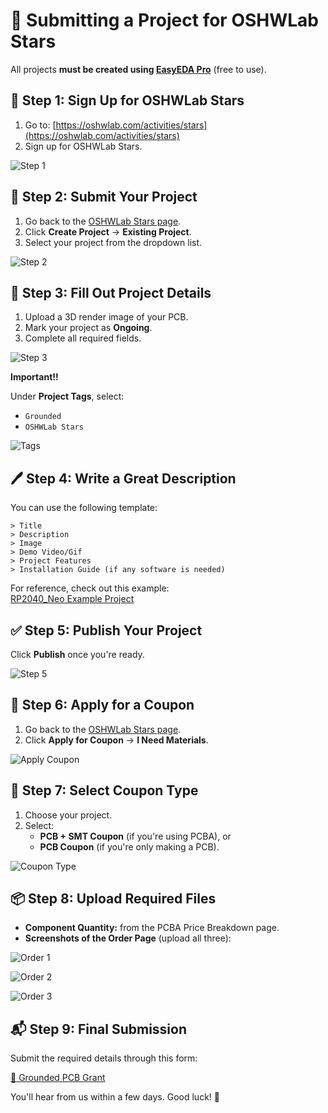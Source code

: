 # 🚀 Submitting a Project for OSHWLab Stars

All projects **must be created using [EasyEDA Pro](https://pro.easyeda.com/)** (free to use).

## 📝 Step 1: Sign Up for OSHWLab Stars

1. Go to: [https://oshwlab.com/activities/stars](https://oshwlab.com/activities/stars)
2. Sign up for OSHWLab Stars.

![Step 1](https://hc-cdn.hel1.your-objectstorage.com/s/v3/9d709801c512b0679b3fd9a2cc18eaa3ca58a03e_pasted_image_20250624183524.png)

## 📁 Step 2: Submit Your Project

1. Go back to the [OSHWLab Stars page](https://oshwlab.com/activities/stars).
2. Click **Create Project** → **Existing Project**.
3. Select your project from the dropdown list.

![Step 2](https://hc-cdn.hel1.your-objectstorage.com/s/v3/555937f6418ae4d3dfc6f22d3e423c16b2060cc7_pasted_image_20250624183904.png)

## 🧩 Step 3: Fill Out Project Details

1. Upload a 3D render image of your PCB.
2. Mark your project as **Ongoing**.
3. Complete all required fields.

![Step 3](https://hc-cdn.hel1.your-objectstorage.com/s/v3/63f6ac4bb640b1b1e237e6662930c458149491cd_pasted_image_20250624184432.png)

**Important!!**

Under **Project Tags**, select:
- `Grounded`
- `OSHWLab Stars`

![Tags](https://hc-cdn.hel1.your-objectstorage.com/s/v3/f11476756bb275a6ab1c786a5556eeacbdc4099f_pasted_image_20250624184508.png)

## 🖊️ Step 4: Write a Great Description

You can use the following template:

```
> Title  
> Description  
> Image  
> Demo Video/Gif  
> Project Features  
> Installation Guide (if any software is needed)
```

For reference, check out this example:  
[RP2040_Neo Example Project](https://oshwlab.com/imbue.rudraksh2008/rp2040_neo)

## ✅ Step 5: Publish Your Project

Click **Publish** once you're ready.

![Step 5](https://hc-cdn.hel1.your-objectstorage.com/s/v3/6df456b2b3187cfa257803887e184019a64c0c99_pasted_image_20250624185511.png)

## 🎁 Step 6: Apply for a Coupon

1. Go back to the [OSHWLab Stars page](https://oshwlab.com/activities/stars).
2. Click **Apply for Coupon** → **I Need Materials**.

![Apply Coupon](https://hc-cdn.hel1.your-objectstorage.com/s/v3/8b218cae1d42c61f44e525ce4910afab8b023677_pasted_image_20250624185839.png)

## 🧾 Step 7: Select Coupon Type

1. Choose your project.
2. Select:
   - **PCB + SMT Coupon** (if you're using PCBA), or
   - **PCB Coupon** (if you're only making a PCB).

![Coupon Type](https://hc-cdn.hel1.your-objectstorage.com/s/v3/1e6f5306a90a120754e1315184978b967f7fe909_pasted_image_20250624190550.png)

## 📦 Step 8: Upload Required Files

- **Component Quantity:** from the PCBA Price Breakdown page.
- **Screenshots of the Order Page** (upload all three):

![Order 1](https://hc-cdn.hel1.your-objectstorage.com/s/v3/9e03752c67dcc2e3e45e5daec207cebb490bee92_pasted_image_20250624191529.png)

![Order 2](https://hc-cdn.hel1.your-objectstorage.com/s/v3/1dfe68a853bcb8ba74864faff651e6f5f188aec5_pasted_image_20250624191530.png)

![Order 3](https://hc-cdn.hel1.your-objectstorage.com/s/v3/50b86715c6d7cdfff6e34867513a79445cc99598_pasted_image_20250624191527.png)

## 📬 Step 9: Final Submission

Submit the required details through this form:

[🔗 Grounded PCB Grant](https://forms.hackclub.com/grounded)

You'll hear from us within a few days. Good luck! 🎉